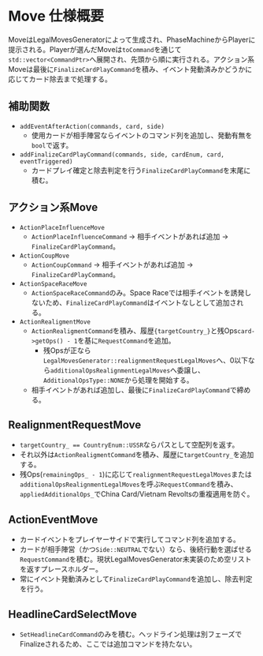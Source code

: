 
# Move 仕様概要
MoveはLegalMovesGeneratorによって生成され、PhaseMachineからPlayerに提示される。Playerが選んだMoveは`toCommand`を通じて`std::vector<CommandPtr>`へ展開され、先頭から順に実行される。アクション系Moveは最後に`FinalizeCardPlayCommand`を積み、イベント発動済みかどうかに応じてカード除去まで処理する。

## 補助関数
- `addEventAfterAction(commands, card, side)`
  - 使用カードが相手陣営ならイベントのコマンド列を追加し、発動有無を`bool`で返す。
- `addFinalizeCardPlayCommand(commands, side, cardEnum, card, eventTriggered)`
  - カードプレイ確定と除去判定を行う`FinalizeCardPlayCommand`を末尾に積む。

## アクション系Move
- `ActionPlaceInfluenceMove`
  - `ActionPlaceInfluenceCommand` → 相手イベントがあれば追加 → `FinalizeCardPlayCommand`。
- `ActionCoupMove`
  - `ActionCoupCommand` → 相手イベントがあれば追加 → `FinalizeCardPlayCommand`。
- `ActionSpaceRaceMove`
  - `ActionSpaceRaceCommand`のみ。Space Raceでは相手イベントを誘発しないため、`FinalizeCardPlayCommand`はイベントなしとして追加される。
- `ActionRealigmentMove`
  - `ActionRealigmentCommand`を積み、履歴`{targetCountry_}`と残Ops`card->getOps() - 1`を基に`RequestCommand`を追加。
    - 残Opsが正なら`LegalMovesGenerator::realignmentRequestLegalMoves`へ、0以下なら`additionalOpsRealignmentLegalMoves`へ委譲し、`AdditionalOpsType::NONE`から処理を開始する。
  - 相手イベントがあれば追加し、最後に`FinalizeCardPlayCommand`で締める。

## RealignmentRequestMove
- `targetCountry_ == CountryEnum::USSR`ならパスとして空配列を返す。
- それ以外は`ActionRealigmentCommand`を積み、履歴に`targetCountry_`を追加する。
- 残Ops(`remainingOps_ - 1`)に応じて`realignmentRequestLegalMoves`または`additionalOpsRealignmentLegalMoves`を呼ぶ`RequestCommand`を積み、`appliedAdditionalOps_`でChina Card/Vietnam Revoltsの重複適用を防ぐ。

## ActionEventMove
- カードイベントをプレイヤーサイドで実行してコマンド列を追加する。
- カードが相手陣営（かつ`Side::NEUTRAL`でない）なら、後続行動を選ばせる`RequestCommand`を積む。現状LegalMovesGenerator未実装のため空リストを返すプレースホルダー。
- 常にイベント発動済みとして`FinalizeCardPlayCommand`を追加し、除去判定を行う。

## HeadlineCardSelectMove
- `SetHeadlineCardCommand`のみを積む。ヘッドライン処理は別フェーズでFinalizeされるため、ここでは追加コマンドを持たない。
